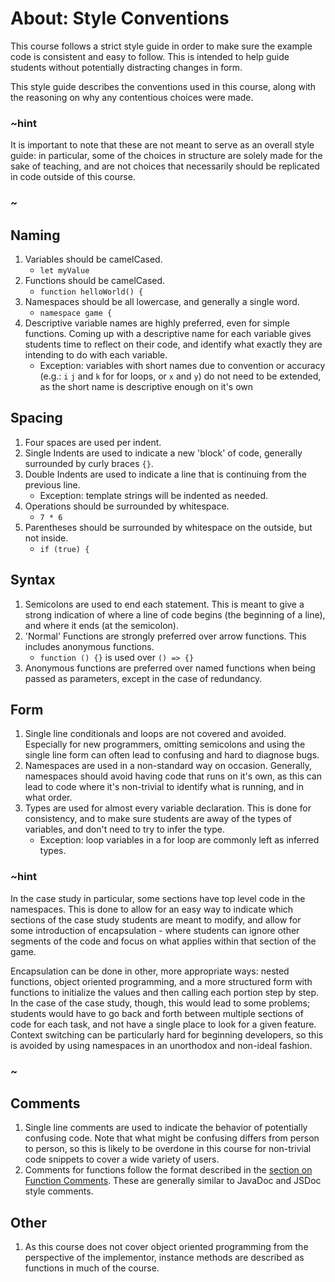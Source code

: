 # About: Style Conventions

This course follows a strict style guide in order to make sure the example code is consistent and easy to follow. This is intended to help guide students without potentially distracting changes in form.

This style guide describes the conventions used in this course, along with the reasoning on why any contentious choices were made.

### ~hint

It is important to note that these are not meant to serve as an overall style guide: in particular, some of the choices in structure are solely made for the sake of teaching, and are not choices that necessarily should be replicated in code outside of this course.

### ~

## Naming

1. Variables should be camelCased.
    * ``let myValue``
2. Functions should be camelCased.
    * ``function helloWorld() {``
3. Namespaces should be all lowercase, and generally a single word.
    * ``namespace game {``
4. Descriptive variable names are highly preferred, even for simple functions. Coming up with a descriptive name for each variable gives students time to reflect on their code, and identify what exactly they are intending to do with each variable.
    * Exception: variables with short names due to convention or accuracy (e.g.: ``i`` ``j`` and ``k`` for for loops, or ``x`` and ``y``) do not need to be extended, as the short name is descriptive enough on it's own

## Spacing

1. Four spaces are used per indent.
2. Single Indents are used to indicate a new 'block' of code, generally surrounded by curly braces ``{}``.
3. Double Indents are used to indicate a line that is continuing from the previous line.
    * Exception: template strings will be indented as needed.
4. Operations should be surrounded by whitespace.
    * ``7 * 6``
5. Parentheses should be surrounded by whitespace on the outside, but not inside.
    * ``if (true) {``

## Syntax

1. Semicolons are used to end each statement. This is meant to give a strong indication of where a line of code begins (the beginning of a line), and where it ends (at the semicolon).
2. 'Normal' Functions are strongly preferred over arrow functions. This includes anonymous functions.
    * ``function () {}`` is used over ``() => {}``
3. Anonymous functions are preferred over named functions when being passed as parameters, except in the case of redundancy.

## Form

1. Single line conditionals and loops are not covered and avoided. Especially for new programmers, omitting semicolons and using the single line form can often lead to confusing and hard to diagnose bugs.
2. Namespaces are used in a non-standard way on occasion. Generally, namespaces should avoid having code that runs on it's own, as this can lead to code where it's non-trivial to identify what is running, and in what order.
3. Types are used for almost every variable declaration. This is done for consistency, and to make sure students are away of the types of variables, and don't need to try to infer the type.
    * Exception: loop variables in a for loop are commonly left as inferred types.

### ~hint

In the case study in particular, some sections have top level code in the namespaces. This is done to allow for an easy way to indicate which sections of the case study students are meant to modify, and allow for some introduction of encapsulation - where students can ignore other segments of the code and focus on what applies within that section of the game.

Encapsulation can be done in other, more appropriate ways: nested functions, object oriented programming, and a more structured form with functions to initialize the values and then calling each portion step by step. In the case of the case study, though, this would lead to some problems; students would have to go back and forth between multiple sections of code for each task, and not have a single place to look for a given feature. Context switching can be particularly hard for beginning developers, so this is avoided by using namespaces in an unorthodox and non-ideal fashion.

### ~

## Comments

1. Single line comments are used to indicate the behavior of potentially confusing code. Note that what might be confusing differs from person to person, so this is likely to be overdone in this course for non-trivial code snippets to cover a wide variety of users.
2. Comments for functions follow the format described in the [section on Function Comments](/courses/csintro3/functions/comments). These are generally similar to JavaDoc and JSDoc style comments.

## Other

1. As this course does not cover object oriented programming from the perspective of the implementor, instance methods are described as functions in much of the course. 

